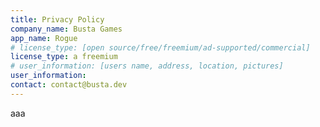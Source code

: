 ```yaml
---
title: Privacy Policy
company_name: Busta Games
app_name: Rogue
# license_type: [open source/free/freemium/ad-supported/commercial]
license_type: a freemium
# user_information: [users name, address, location, pictures]
user_information: 
contact: contact@busta.dev
---
```

aaa